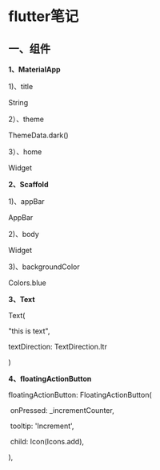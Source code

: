 # flutter笔记

## 一、组件

**1、MaterialApp**

1)、title 

String

2）、theme

ThemeData.dark()

3）、home 

Widget

**2、Scaffold**

1)、appBar

AppBar

2)、body

Widget

3)、backgroundColor

Colors.blue

**3、Text**

Text(

"this is text",

textDirection: TextDirection.ltr

)

**4、floatingActionButton**

floatingActionButton: FloatingActionButton(

​    onPressed: _incrementCounter,

​    tooltip: 'Increment',

​    child: Icon(Icons.add),

   ), 
